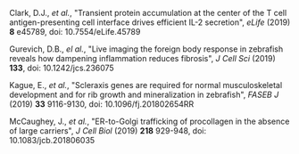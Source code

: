 Clark, D.J., _et al._, "Transient protein accumulation at the center of the T cell antigen-presenting cell interface drives efficient IL-2 secretion", _eLife_ (2019) **8** e45789, doi: 10.7554/eLife.45789

Gurevich, D.B., _el al._, "Live imaging the foreign body response in zebrafish reveals how dampening inflammation reduces fibrosis", _J Cell Sci_ (2019) **133**, doi: 10.1242/jcs.236075

Kague, E., _et al._, "Scleraxis genes are required for normal musculoskeletal development and for rib growth and mineralization in zebrafish", _FASEB J_ (2019) **33** 9116-9130, doi: 10.1096/fj.201802654RR

McCaughey, J., _et al._, "ER-to-Golgi trafficking of procollagen in the absence of large carriers", _J Cell Biol_ (2019) **218** 929-948, doi: 10.1083/jcb.201806035